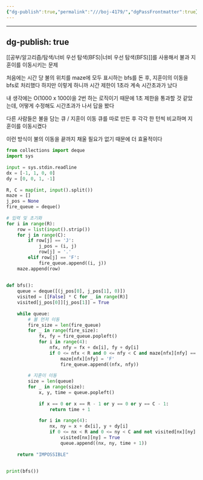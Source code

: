 ```yaml
---
{"dg-publish":true,"permalink":"///boj-4179/","dgPassFrontmatter":true}
---
```



---
dg-publish: true
---
[[공부/알고리즘/탐색/너비 우선 탐색(BFS)\|너비 우선 탐색(BFS)]]를 사용해서 불과 지훈이를 이동시키는 문제

처음에는 시간 당 불의 위치를 maze에 모두 표시하는 bfs를 돈 후, 지훈이의 이동을 bfs로 처리했다
하지만 이렇게 하니까 시간 제한이 1초라 계속 시간초과가 났다

내 생각에는 O(1000 x 1000)을 2번 하는 로직이기 때문에 1초 제한을 통과할 것 같았는데, 어떻게 수정해도 시간초과가 나서 답을 봤다

다른 사람들은 불을 담는 큐 / 지훈이 이동 큐를 따로 만든 후 각각 한 턴씩 비교하며 지훈이를 이동시켰다

이런 방식이 불의 이동을 끝까지 채울 필요가 없기 때문에 더 효율적이다


```python
from collections import deque  
import sys  
  
input = sys.stdin.readline  
dx = [-1, 1, 0, 0]  
dy = [0, 0, 1, -1]  
  
R, C = map(int, input().split())  
maze = []  
j_pos = None  
fire_queue = deque()  
  
# 입력 및 초기화  
for i in range(R):  
    row = list(input().strip())  
    for j in range(C):  
        if row[j] == 'J':  
            j_pos = (i, j)  
            row[j] = '.'  
        elif row[j] == 'F':  
            fire_queue.append((i, j))  
    maze.append(row)  
  
  
def bfs():  
    queue = deque([(j_pos[0], j_pos[1], 0)])  
    visited = [[False] * C for _ in range(R)]  
    visited[j_pos[0]][j_pos[1]] = True  
  
    while queue:  
        # 불 먼저 이동  
        fire_size = len(fire_queue)  
        for _ in range(fire_size):  
            fx, fy = fire_queue.popleft()  
            for i in range(4):  
                nfx, nfy = fx + dx[i], fy + dy[i]  
                if 0 <= nfx < R and 0 <= nfy < C and maze[nfx][nfy] == '.':  
                    maze[nfx][nfy] = 'F'  
                    fire_queue.append((nfx, nfy))  
  
        # 지훈이 이동  
        size = len(queue)  
        for _ in range(size):  
            x, y, time = queue.popleft()  
  
            if x == 0 or x == R - 1 or y == 0 or y == C - 1:  
                return time + 1  
  
            for i in range(4):  
                nx, ny = x + dx[i], y + dy[i]  
                if 0 <= nx < R and 0 <= ny < C and not visited[nx][ny] and maze[nx][ny] == '.':  
                    visited[nx][ny] = True  
                    queue.append((nx, ny, time + 1))  
  
    return "IMPOSSIBLE"  
  
  
print(bfs())
```